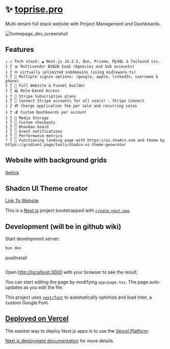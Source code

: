 # ✨ [toprise.pro](https://toprise.pro)

Multi-tenant full stack website with Project Management and Dashboards.

![homepage_dev_screenshot](https://github.com/user-attachments/assets/fbc0c330-28b3-47c8-8de4-dbf03724b1e4)

## Features

```text
┌ ○ Tech stack: ▲ Next.js 14.2.5, Bun, Prisma, MySQL & Tailwind css.
├ ƒ 📊 Multivendor B2B2B SaaS (Agencies and Sub accounts)
├ ƒ 🌐 virtually unlimited subdomains (using midleware.ts)
├ ƒ 🔐 Multiple signin options: (google, apple, linkedIn, username & phone)
├ ƒ 🚀 Full Website & Funnel builder
├ ƒ 💻 Role-based Access
├ ƒ 🔄 Stripe Subscription plans
├ ƒ 🔐 Connect Stripe accounts for all users! - Stripe Connect
├ ƒ 💳 Charge application fee per sale and recurring sales
├ ƒ 💰 Custom Dashboards per account
├ ƒ 📂 Media Storage
├ ƒ 📌 Custom checkouts
├ ƒ 🎨 Khanban board
├ ƒ 🔗 Event notifications
├ ƒ 📆 Performance metrics
└ ƒ 📄 Functioning landing page with https://ui.shadcn.com and theme by https://gradient.page/tools/shadcn-ui-theme-generator
```

## Website with background grids

[ibelick](https://bg.ibelick.com/)

## Shadcn UI Theme creator

[Link To Website](https://gradient.page/tools/shadcn-ui-theme-generator)

This is a [Next.js](https://nextjs.org/) project bootstrapped with [`create-next-app`](https://github.com/vercel/next.js/tree/canary/packages/create-next-app).

## Development (will be in github wiki)

Start development server:

```bash
bun dev
```

postInstall

```bash
```

Open [http://localhost:3000](http://localhost:3000) with your browser to see the result.

You can start editing the page by modifying `app/page.tsx`. The page auto-updates as you edit the file.

This project uses [`next/font`](https://nextjs.org/docs/basic-features/font-optimization) to automatically optimize and load Inter, a custom Google Font.

## [Deployed on Vercel](https://toprise.vercel.app/)

The easiest way to deploy Next.js apps is to use the [Vercel Platform](https://vercel.com/new?utm_medium=default-template&filter=next.js&utm_source=create-next-app&utm_campaign=create-next-app-readme).

[Next.js deployment documentation](https://nextjs.org/docs/deployment) for more details.
